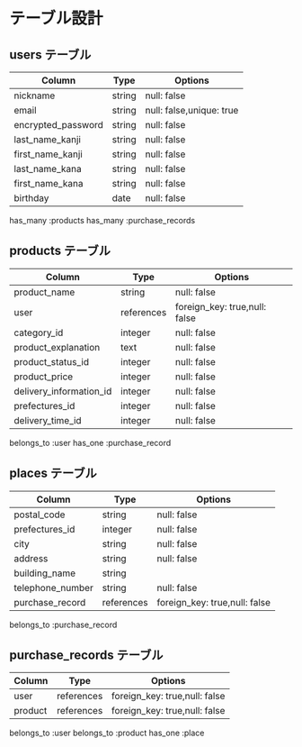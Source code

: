 # テーブル設計

## users テーブル

| Column             | Type   | Options                  |
| ------------------ | ------ | ------------------------ |
| nickname           | string | null: false              |
| email              | string | null: false,unique: true |
| encrypted_password | string | null: false              |
| last_name_kanji    | string | null: false              |
| first_name_kanji   | string | null: false              |  
| last_name_kana     | string | null: false              |
| first_name_kana    | string | null: false              |  
| birthday           | date   | null: false              |

has_many :products
has_many :purchase_records

## products テーブル

| Column                  | Type       | Options           |
| ----------------------- | ---------- | ----------------- |
| product_name            | string     | null: false       |
| user                    | references | foreign_key: true,null: false |
| category_id             | integer    |    null: false    |
| product_explanation     | text       |    null: false    |
| product_status_id       | integer    |    null: false    |
| product_price           | integer    |    null: false    |
| delivery_information_id | integer    |    null: false    |
| prefectures_id          | integer    |    null: false    |
| delivery_time_id        | integer    |    null: false    |

belongs_to :user
has_one :purchase_record



## places テーブル

| Column            | Type      | Options            |
| ----------------- | ----------| ------------------ |
| postal_code       | string    |    null: false     |
| prefectures_id    | integer   |    null: false     |
| city              | string    |    null: false     |
| address           | string    |    null: false     |
| building_name     | string    |                    |
| telephone_number  | string    |    null: false     |
| purchase_record   | references| foreign_key: true,null: false  |    

belongs_to :purchase_record



## purchase_records テーブル

| Column        | Type       | Options           |
| ------------- | ---------- | ------------------|
| user          | references | foreign_key: true,null: false |
| product       | references | foreign_key: true,null: false |

belongs_to :user
belongs_to :product
has_one :place